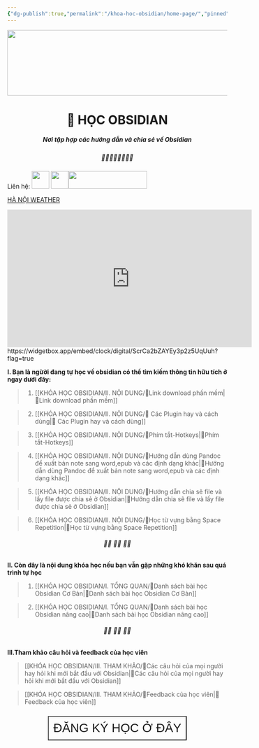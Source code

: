 ```yaml
---
{"dg-publish":true,"permalink":"/khoa-hoc-obsidian/home-page/","pinned":true,"tags":["gardenEntry"]}
---
```



<img src="https://images.unsplash.com/photo-1488590528505-98d2b5aba04b?crop=entropy&cs=tinysrgb&fit=max&fm=jpg&ixid=M3wzNjAwOTd8MHwxfHNlYXJjaHwxfHxiYW5uZXIlMjB0ZWNobm9sb2d5fGVufDB8MHx8fDE2OTA4NzcwNTl8MA&ixlib=rb-4.0.3&q=80&w=400" width="800" height="150">




# <center> 📝  **HỌC OBSIDIAN**   </center>
##### <center>Nơi tập hợp các hướng dẫn và chia sẻ về Obsidian</center>

##### <center> 🌱🌱🌱🌱🌱🌱🌱🌱</center>

Liên hệ:  [<img src="https://i.imgur.com/oMz9dgC.png" width="40" height="40">](https://www.facebook.com/hahtd3) [<img  src="https://i.imgur.com/f1EQ36e.png" width="40" height="40">](https://zalo.me/979988473)[<img src="https://i.imgur.com/fHAwMOe.png" width="180" height="40">](https://i.imgur.com/ilHdIvR.png)

<a class="weatherwidget-io" href="https://forecast7.com/en/21d03105d83/hanoi/" data-label_1="HÀ NỘI" data-label_2="WEATHER" data-theme="original" >HÀ NỘI WEATHER</a>
<script>
!function(d,s,id){var js,fjs=d.getElementsByTagName(s)[0];if(!d.getElementById(id)){js=d.createElement(s);js.id=id;js.src='https://weatherwidget.io/js/widget.min.js';fjs.parentNode.insertBefore(js,fjs);}}(document,'script','weatherwidget-io-js');
</script>

<iframe width="560" height="315" src="https://widgetbox.app/embed/clock/digital/ScrCa2bZAYEy3p2z5UqUuh?flag=true" title="YouTube video player" frameborder="0" allow="accelerometer; autoplay; clipboard-write; encrypted-media; gyroscope; picture-in-picture; web-share" allowfullscreen></iframe>
https://widgetbox.app/embed/clock/digital/ScrCa2bZAYEy3p2z5UqUuh?flag=true

**I. Bạn là ngừời đang tự học về obsidian có thể tìm kiếm thông tin hữu tích ở ngay dưới đây:**

>1. [[KHÓA HỌC OBSIDIAN/II. NỘI DUNG/🌟Link download phần mềm\|🌟Link download phần mềm]]
 
>2. [[KHÓA HỌC OBSIDIAN/II. NỘI DUNG/🌟 Các Plugin hay và cách dùng\|🌟 Các Plugin hay và cách dùng]]

>3. [[KHÓA HỌC OBSIDIAN/II. NỘI DUNG/🌟Phím tắt-Hotkeys\|🌟Phím tắt-Hotkeys]]

>4. [[KHÓA HỌC OBSIDIAN/II. NỘI DUNG/🌟Hướng dẫn dùng Pandoc để xuất bản note sang word,epub và các định dạng khác\|🌟Hướng dẫn dùng Pandoc để xuất bản note sang word,epub và các định dạng khác]]

>5. [[KHÓA HỌC OBSIDIAN/II. NỘI DUNG/🌟Hướng dẫn chia sẽ file và lấy file được chia sẻ ở Obsidian\|🌟Hướng dẫn chia sẽ file và lấy file được chia sẻ ở Obsidian]]

>6. [[KHÓA HỌC OBSIDIAN/II. NỘI DUNG/🌟Học từ vựng bằng Space Repetition\|🌟Học từ vựng bằng Space Repetition]]


######  <center> 🌱🌱 🌱🌱 🌱🌱</center>

**II. Còn đây là nội dung khóa học nếu bạn vẫn gặp những khó khăn sau quá trình tự học**

>1. [[KHÓA HỌC OBSIDIAN/I. TỔNG QUAN/🌟Danh sách bài học  Obsidian Cơ Bản\|🌟Danh sách bài học  Obsidian Cơ Bản]]

>2. [[KHÓA HỌC OBSIDIAN/I. TỔNG QUAN/🌟Danh sách bài học Obsidian nâng cao\|🌟Danh sách bài học Obsidian nâng cao]]


 ######  <center> 🌱🌱 🌱🌱 🌱🌱</center>

**III.Tham khảo câu hỏi và feedback của học viên**

>[[KHÓA HỌC OBSIDIAN/III. THAM KHẢO/🌟Các câu hỏi của mọi người hay hỏi khi mới bắt đầu với Obsidian\|🌟Các câu hỏi của mọi người hay hỏi khi mới bắt đầu với Obsidian]]

>[[KHÓA HỌC OBSIDIAN/III. THAM KHẢO/🌟Feedback của học viên\|🌟Feedback của học viên]]
<div style="display: flex; justify-content: center; cursor: pointer;"> <a href="https://forms.gle/vacXuNZZWXerFy6Q8" target="_blank"> <button style=" font-size: 28px; padding: 10px; height: fit-content; margin-top: 10px; background: var(--text-accent); font-weight: 200; color: var(--text-on-accent); "> ĐĂNG KÝ HỌC Ở ĐÂY</button> </a> </div>
